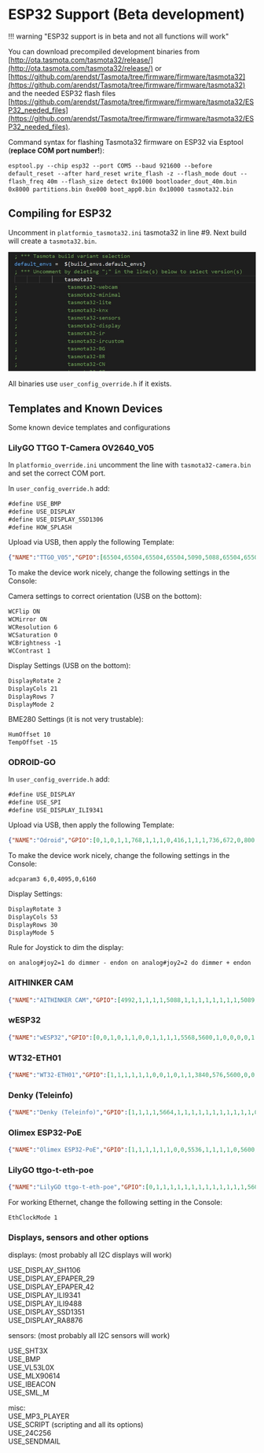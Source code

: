 # ESP32 Support (Beta development)

!!! warning "ESP32 support is in beta and not all functions will work"

You can download precompiled development binaries from [http://ota.tasmota.com/tasmota32/release/](http://ota.tasmota.com/tasmota32/release/) or [https://github.com/arendst/Tasmota/tree/firmware/firmware/tasmota32](https://github.com/arendst/Tasmota/tree/firmware/firmware/tasmota32) and the needed ESP32 flash files [https://github.com/arendst/Tasmota/tree/firmware/firmware/tasmota32/ESP32_needed_files](https://github.com/arendst/Tasmota/tree/firmware/firmware/tasmota32/ESP32_needed_files).

Command syntax for flashing Tasmota32 firmware on ESP32 via Esptool (**replace COM port number!**):
```
esptool.py --chip esp32 --port COM5 --baud 921600 --before default_reset --after hard_reset write_flash -z --flash_mode dout --flash_freq 40m --flash_size detect 0x1000 bootloader_dout_40m.bin 0x8000 partitions.bin 0xe000 boot_app0.bin 0x10000 tasmota32.bin
```

## Compiling for ESP32

Uncomment in `platformio_tasmota32.ini` tasmota32 in line #9. Next build will create a `tasmota32.bin`. 

![platformio_override.ini](_media/esp32-pio.jpg)

All binaries use `user_config_override.h` if it exists.

## Templates and Known Devices

Some known device templates and configurations

### LilyGO TTGO T-Camera OV2640_V05

In `platformio_override.ini` uncomment the line with `tasmota32-camera.bin` and set the correct COM port. 

In `user_config_override.h` add:
```
#define USE_BMP
#define USE_DISPLAY
#define USE_DISPLAY_SSD1306
#define HOW_SPLASH
```

Upload via USB, then apply the following Template:

```json
{"NAME":"TTGO_V05","GPIO":[65504,65504,65504,65504,5090,5088,65504,65504,5056,5024,5089,5091,65504,65504,5092,5184,0,640,608,5093,0,5152,4928,5120,0,0,0,0,4992,160,65,65504,5094,0,0,5095],"FLAG":0,"BASE":2}
```

To make the device work nicely, change the following settings in the Console:

Camera settings to correct orientation (USB on the bottom):
```
WCFlip ON
WCMirror ON
WCResolution 6
WCSaturation 0
WCBrightness -1
WCContrast 1
```

Display Settings (USB on the bottom):
```
DisplayRotate 2
DisplayCols 21
DisplayRows 7
DisplayMode 2
```

BME280 Settings (it is not very trustable):
```
HumOffset 10
TempOffset -15
```

### ODROID-GO

In `user_config_override.h` add:
```
#define USE_DISPLAY
#define USE_SPI
#define USE_DISPLAY_ILI9341
```

Upload via USB, then apply the following Template:

```json
{"NAME":"Odroid","GPIO":[0,1,0,1,1,768,1,1,1,0,416,1,1,1,736,672,0,800,1,704,0,1,1,0,0,0,0,0,0,0,4704,3329,4866,0,0,0],"FLAG":0,"BASE":1}
```

To make the device work nicely, change the following settings in the Console:

```
adcparam3 6,0,4095,0,6160
```

Display Settings:
```
DisplayRotate 3
DisplayCols 53
DisplayRows 30
DisplayMode 5
```


Rule for Joystick to dim the display:
```
on analog#joy2=1 do dimmer - endon on analog#joy2=2 do dimmer + endon
```

### AITHINKER CAM

```json
{"NAME":"AITHINKER CAM","GPIO":[4992,1,1,1,1,5088,1,1,1,1,1,1,1,1,5089,5090,0,5091,5184,5152,0,5120,5024,5056,0,0,0,0,4928,1,5094,5095,5092,0,0,5093],"FLAG":0,"BASE":1}
```

### wESP32

```json
{"NAME":"wESP32","GPIO":[0,0,1,0,1,1,0,0,1,1,1,1,5568,5600,1,0,0,0,0,1,0,0,0,0,0,0,0,0,1,1,1,1,1,0,0,1],"FLAG":0,"BASE":1}

```

### WT32-ETH01

```json
{"NAME":"WT32-ETH01","GPIO":[1,1,1,1,1,1,0,0,1,0,1,1,3840,576,5600,0,0,0,0,5568,0,0,0,0,0,0,0,0,1,1,0,1,1,0,0,1],"FLAG":0,"BASE":1}
```

### Denky (Teleinfo)

```json
{"NAME":"Denky (Teleinfo)","GPIO":[1,1,1,1,5664,1,1,1,1,1,1,1,1,1,1,1,0,1,1,1,0,1376,1,1,0,0,0,0,1,5632,1,1,1,0,0,1],"FLAG":0,"BASE":1}
```

### Olimex ESP32-PoE

```json
{"NAME":"Olimex ESP32-PoE","GPIO":[1,1,1,1,1,1,0,0,5536,1,1,1,1,0,5600,0,0,0,0,5568,0,0,0,0,0,0,0,0,1,1,1,1,1,0,0,1],"FLAG":0,"BASE":1}
```

### LilyGO ttgo-t-eth-poe

```json
{"NAME":"LilyGO ttgo-t-eth-poe","GPIO":[0,1,1,1,1,1,1,1,1,1,1,1,1,1,5600,1,0,1,1,5568,0,1,1,1,0,0,0,0,1,1,1,1,1,0,0,1],"FLAG":0,"BASE":1}
```

For working Ethernet, change the following setting in the Console:
```
EthClockMode 1
```


### Displays, sensors and other options 

displays: (most probably all I2C displays will work)    

USE_DISPLAY_SH1106  
USE_DISPLAY_EPAPER_29  
USE_DISPLAY_EPAPER_42  
USE_DISPLAY_ILI9341  
USE_DISPLAY_ILI9488  
USE_DISPLAY_SSD1351  
USE_DISPLAY_RA8876  


sensors:  (most probably all I2C sensors will work)    

USE_SHT3X  
USE_BMP  
USE_VL53L0X  
USE_MLX90614  
USE_IBEACON  
USE_SML_M  

misc:  
USE_MP3_PLAYER  
USE_SCRIPT (scripting and all its options)  
USE_24C256  
USE_SENDMAIL  



